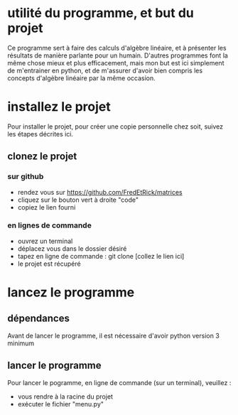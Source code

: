 # utilité du programme, et but du projet

Ce programme sert à faire des calculs d'algèbre linéaire, et à présenter les résultats de manière parlante pour un humain.
D'autres programmes font la même chose mieux et plus efficacement, mais mon but est ici simplement de m'entrainer en python, et de m'assurer d'avoir bien compris les concepts d'algèbre linéaire par la même occasion.

# installez le projet

Pour installer le projet, pour créer une copie personnelle chez soit, suivez les étapes décrites ici.

## clonez le projet

### sur github

* rendez vous sur https://github.com/FredEtRick/matrices
* cliquez sur le bouton vert à droite "code"
* copiez le lien fourni

### en lignes de commande

* ouvrez un terminal
* déplacez vous dans le dossier désiré
* tapez en ligne de commande : git clone [collez le lien ici]
* le projet est récupéré

# lancez le programme

## dépendances

Avant de lancer le programme, il est nécessaire d'avoir python version 3 minimum

## lancer le programme

Pour lancer le pogramme, en ligne de commande (sur un terminal), veuillez :
* vous rendre à la racine du projet
* exécuter le fichier "menu.py"
